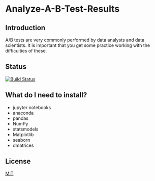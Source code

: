 # Analyze-A-B-Test-Results
## Introduction 
A/B tests are very commonly performed by data analysts and data scientists. It is important that you get some practice working with the difficulties of these.

##  Status
[![Build Status](https://img.shields.io/travis/twbs/bootstrap/v4-dev.svg)](https://github.com/superbido/fav-moviewebsite/edit/master/README.md)

## What do I need to install?
* jupyter notebooks 
* anaconda
* pandas
* NumPy
* statsmodels
* Matplotlib
* seaborn
* dmatrices

## License
[MIT](LICENSE)
